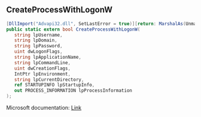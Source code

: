 ## CreateProcessWithLogonW

```csharp
[DllImport("Advapi32.dll", SetLastError = true)][return: MarshalAs(UnmanagedType.Bool)]
public static extern bool CreateProcessWithLogonW(
   string lpUsername,
   string lpDomain,
   string lpPassword,
   uint dwLogonFlags,
   string lpApplicationName,
   string lpCommandLine,
   uint dwCreationFlags,
   IntPtr lpEnvironment,
   string lpCurrentDirectory,
   ref STARTUPINFO lpStartupInfo,
   out PROCESS_INFORMATION lpProcessInformation
);
```

Microsoft documentation: [Link](https://learn.microsoft.com/en-us/windows/win32/api/winbase/nf-winbase-createprocesswithlogonw)
